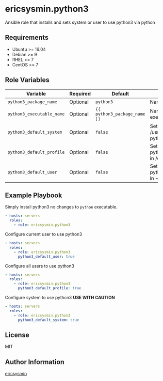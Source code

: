 # ericsysmin.python3

Ansible role that installs and sets system or user to use python3 via python

## Requirements

-   Ubuntu >= 16.04
-   Debian >= 9
-   RHEL >= 7
-   CentOS >= 7

## Role Variables

| Variable                  | Required | Default                      | Comments                                                        |
| ------------------------- | -------- | ---------------------------- | --------------------------------------------------------------- |
| `python3_package_name`    | Optional | `python3`                    | Name of the python package                                      |
| `python3_executable_name` | Optional | `{{ python3_package_name }}` | Name of the python executable                                   |
| `python3_default_system`  | Optional | `false`                      | Set /usr/bin/python to /usr/bin/{{ python3_executable_name }}   |
| `python3_default_profile` | Optional | `false`                      | Set 'alias python={{ python3_executable_name}}' in /etc/profile |
| `python3_default_user`    | Optional | `false`                      | Set 'alias python={{ python3_executable_name}}' in ~/.bashrc    |

## Example Playbook

Simply install python3 no changes to `python` executable.

```yaml
- hosts: servers
  roles:
    - role: ericsysmin.python3
```

Configure current user to use python3

```yaml
- hosts: servers
  roles:
    - role: ericsysmin.python3
      python3_default_user: true
```

Configure all users to use python3

```yaml
- hosts: servers
  roles:
    - role: ericsysmin.python3
      python3_default_profile: true
```

Configure system to use python3 **USE WITH CAUTION**

```yaml
- hosts: servers
  roles:
    - role: ericsysmin.python3
      python3_default_system: true
```

## License

MIT

## Author Information

[ericsysmin](https://ericsysmin.com)
